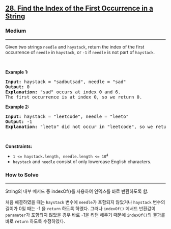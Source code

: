 <h2><a href="https://leetcode.com/problems/find-the-index-of-the-first-occurrence-in-a-string/">28. Find the Index of the First Occurrence in a String</a></h2><h3>Medium</h3><hr><div><p>Given two strings <code>needle</code> and <code>haystack</code>, return the index of the first occurrence of <code>needle</code> in <code>haystack</code>, or <code>-1</code> if <code>needle</code> is not part of <code>haystack</code>.</p>

<p>&nbsp;</p>
<p><strong class="example">Example 1:</strong></p>

<pre><strong>Input:</strong> haystack = "sadbutsad", needle = "sad"
<strong>Output:</strong> 0
<strong>Explanation:</strong> "sad" occurs at index 0 and 6.
The first occurrence is at index 0, so we return 0.
</pre>

<p><strong class="example">Example 2:</strong></p>

<pre><strong>Input:</strong> haystack = "leetcode", needle = "leeto"
<strong>Output:</strong> -1
<strong>Explanation:</strong> "leeto" did not occur in "leetcode", so we return -1.
</pre>

<p>&nbsp;</p>
<p><strong>Constraints:</strong></p>

<ul>
	<li><code>1 &lt;= haystack.length, needle.length &lt;= 10<sup>4</sup></code></li>
	<li><code>haystack</code> and <code>needle</code> consist of only lowercase English characters.</li>
</ul>
</div>

<h3>How to Solve</h3><hr>
String의 내부 메서드 중 indexOf()를 사용하여 인덱스를 바로 반환하도록 함.

처음 해결하였을 때는 <code>haystack</code> 변수에 <code>needle</code>가 포함되지 않았거나 <code>haystack</code> 변수의 길이가 0일 때는 -1 을 <code>return</code> 하도록 하였다.
그러나 <code>indexOf()</code> 메서드 반환값이 <code>parameter</code>가 포함되지 않았을 경우 바로 -1을 리턴 해주기 때문에 <code>indexOf()</code>의 결과를 바로 <code>return</code> 하도록 수정하였다.
